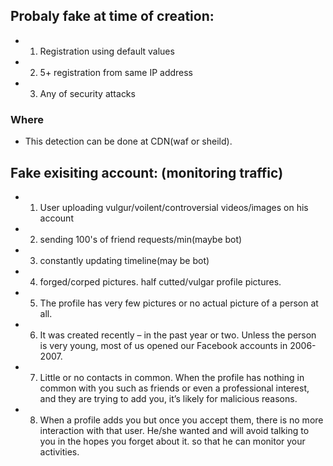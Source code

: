 ## Probaly fake at time of creation:
- 1. Registration using default values
- 2. 5+ registration from same IP address
- 3. Any of security attacks
### Where
- This detection can be done at CDN(waf or sheild).

## Fake exisiting account: (monitoring traffic)
- 1. User uploading vulgur/voilent/controversial videos/images on his account
- 2. sending 100's of friend requests/min(maybe bot)
- 3. constantly updating timeline(may be bot)
- 4. forged/corped pictures. half cutted/vulgar profile pictures.
- 5. The profile has very few pictures or no actual picture of a person at all.
- 6. It was created recently – in the past year or two. Unless the person is very young, most of us opened our Facebook accounts in 2006-2007.
- 7. Little or no contacts in common. When the profile has nothing in common with you such as friends or even a professional interest, and they are trying to add you, it’s likely for malicious reasons.
- 8. When a profile adds you but once you accept them, there is no more interaction with that user. He/she wanted and will avoid talking to you in the hopes you forget about it. so that he can monitor your activities.

